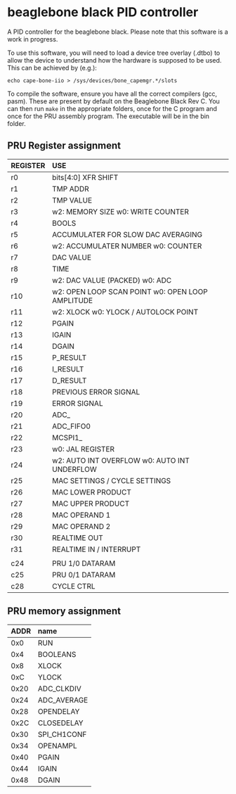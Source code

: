 # beaglebone black PID controller
A PID controller for the beaglebone black. Please note that this software is a work in progress.

To use this software, you will need to load a device tree overlay (.dtbo) to allow the device to understand how the hardware is supposed to be used. This can be achieved by (e.g.):

`echo cape-bone-iio > /sys/devices/bone_capemgr.*/slots`

To compile the software, ensure you have all the correct compilers (gcc, pasm). These are present by default on the Beaglebone Black Rev C. You can then run `make` in the appropriate folders, once for the C program and once for the PRU assembly program. The executable will be in the bin folder.
        
## PRU Register assignment
| REGISTER      |                   USE                 |
| :------------ | :------------------------------------ |
| r0            | bits[4:0] XFR SHIFT                   |
| r1            | TMP ADDR                              |
| r2            | TMP VALUE                             |
| r3            | w2: MEMORY SIZE               w0: WRITE COUNTER       |
| r4            | BOOLS 	                        |
| r5            | ACCUMULATER FOR SLOW DAC AVERAGING    |
| r6            | w2: ACCUMULATER NUMBER        w0: COUNTER             |
| r7            | DAC VALUE                             |
| r8            | TIME                                  |
| r9            | w2: DAC VALUE (PACKED)	w0: ADC                 |
| r10           | w2: OPEN LOOP SCAN POINT      w0: OPEN LOOP AMPLITUDE |
| r11           | w2: XLOCK	                w0: YLOCK / AUTOLOCK POINT|
| r12           | PGAIN                                 |
| r13           | IGAIN                                 |
| r14           | DGAIN                                 | 
| r15           | P_RESULT                              |
| r16           | I_RESULT                              |
| r17           | D_RESULT                              |
| r18           | PREVIOUS ERROR SIGNAL                 |
| r19           | ERROR SIGNAL                          |
| r20           | ADC_                                  |
| r21           | ADC_FIFO0                             |
| r22           | MCSPI1_                               |
| r23           |                               w0: JAL REGISTER        |
| r24           | w2: AUTO INT OVERFLOW         w0: AUTO INT UNDERFLOW  |
| r25           | MAC SETTINGS / CYCLE SETTINGS         |
| r26           | MAC LOWER PRODUCT                     |
| r27           | MAC UPPER PRODUCT                     |
| r28           | MAC OPERAND 1                         |
| r29           | MAC OPERAND 2                         |
| r30           | REALTIME OUT                          |
| r31           | REALTIME IN / INTERRUPT               |
|		|					|
| c24		| PRU 1/0 DATARAM			|
| c25		| PRU 0/1 DATARAM			|
| c28           | CYCLE CTRL                            |

## PRU memory assignment
| ADDR		| name		|
| :------------ | :------------ |
| 0x0		| RUN		|
| 0x4		| BOOLEANS 	|
| 0x8		| XLOCK		|
| 0xC		| YLOCK		|
| 0x20		| ADC_CLKDIV	|
| 0x24		| ADC_AVERAGE	|
| 0x28		| OPENDELAY	|
| 0x2C		| CLOSEDELAY	|
| 0x30		| SPI_CH1CONF	|
| 0x34		| OPENAMPL      |
| 0x40		| PGAIN		|
| 0x44		| IGAIN		|
| 0x48		| DGAIN		|
